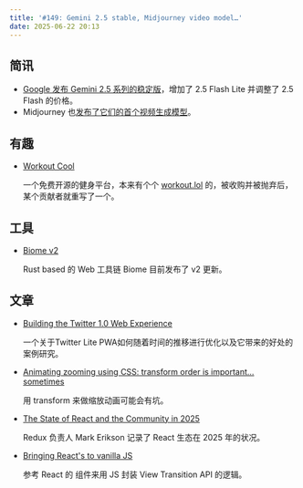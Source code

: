 ```yaml
---
title: '#149: Gemini 2.5 stable, Midjourney video model…'
date: 2025-06-22 20:13
---
```




## 简讯

- [Google 发布 Gemini 2.5 系列的稳定版](https://developers.googleblog.com/en/gemini-2-5-thinking-model-updates/)，增加了 2.5 Flash Lite 并调整了 2.5 Flash 的价格。
- Midjourney 也[发布了它们的首个视频生成模型](https://x.com/midjourney/status/1935377196195135717)。

## 有趣

- [Workout Cool](https://workout.cool/)
  
    一个免费开源的健身平台，本来有个个 [workout.lol](http://workout.lol) 的，被收购并被抛弃后，某个贡献者就重写了一个。
    

## 工具

- [Biome v2](https://biomejs.dev/blog/biome-v2)
  
    Rust based 的 Web 工具链 Biome 目前发布了 v2 更新。
    

## 文章

- [Building the Twitter 1.0 Web Experience](https://largeapps.dev/case-studies/twitter/)
  
    一个关于Twitter Lite PWA如何随着时间的推移进行优化以及它带来的好处的案例研究。
    
- [Animating zooming using CSS: transform order is important… sometimes](https://jakearchibald.com/2025/animating-zooming/)
  
    用 transform 来做缩放动画可能会有坑。
    
- [The State of React and the Community in 2025](https://blog.isquaredsoftware.com/2025/06/react-community-2025/)
  
    Redux 负责人 Mark Erikson 记录了 React 生态在 2025 年的状况。
    
- [Bringing React's <ViewTransition> to vanilla JS](https://plainvanillaweb.com/blog/articles/2025-06-12-view-transitions/)
  
    参考 React 的 <ViewTransition> 组件来用 JS 封装 View Transition API 的逻辑。